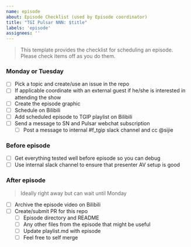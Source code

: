```yaml
---
name: episode
about: Episode Checklist (used by Episode coordinator)
title: "TGI Pulsar NNN: $title"
labels: 'episode'
assignees: ''
---
```


> This template provides the checklist for scheduling an episode.
> Please check items off as you do them.

### Monday or Tuesday

- [ ] Pick a topic and create/use an issue in the repo
- [ ] If applicable coordinate with an external guest if he/she is interested in attending the show
- [ ] Create the episode graphic
- [ ] Schedule on Bilibili
- [ ] Add scheduled episode to TGIP playlist on Bilibili
- [ ] Send a message to SN and Pulsar webchat subscription
  - [ ] Post a message to internal #f\_tgip slack channel and cc @sijie

### Before episode

- [ ] Get everything tested well before episode so you can debug
- [ ] Use internal slack channel to ensure that presenter AV setup is good

### After episode

> Ideally right away but can wait until Monday

- [ ] Archive the episode video on Bilibili
- [ ] Create/submit PR for this repo
  - [ ] Episode directory and README
  - [ ] Any other files from the episode that might be useful
  - [ ] Update playlist.md with episode
  - [ ] Feel free to self merge
